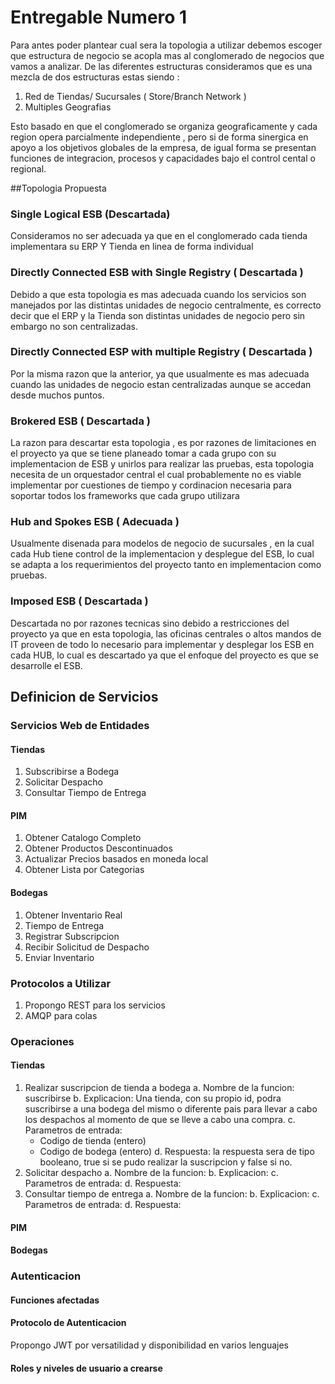 # Entregable Numero 1

Para antes poder plantear cual sera la topologia a utilizar debemos escoger que estructura de negocio se acopla mas al conglomerado 
de negocios que vamos a analizar. De las diferentes estructuras consideramos que es una mezcla de dos estructuras estas siendo :

1. Red de Tiendas/ Sucursales ( Store/Branch Network )
2. Multiples Geografias

Esto basado en que el conglomerado se organiza geograficamente y cada region opera parcialmente independiente , pero si de forma sinergica 
en apoyo a los objetivos globales de la empresa, de igual forma se presentan funciones de integracion, procesos y capacidades bajo el 
control cental o regional.

##Topologia Propuesta

### Single Logical ESB (Descartada)
Consideramos no ser adecuada ya que en el conglomerado cada tienda implementara su ERP Y Tienda en linea de forma individual

### Directly Connected ESB with Single Registry ( Descartada )
Debido a que esta topologia es mas adecuada cuando los servicios son manejados por las distintas unidades de negocio centralmente,
es correcto decir que el ERP y la Tienda son distintas unidades de negocio pero sin embargo no son centralizadas.

### Directly Connected ESP with multiple Registry ( Descartada )
Por la misma razon que la anterior, ya que usualmente es mas adecuada cuando las unidades de negocio estan centralizadas aunque se
accedan desde muchos puntos.

### Brokered ESB ( Descartada )
La razon para descartar esta topologia , es por razones de limitaciones en el proyecto ya que se tiene planeado tomar a cada grupo con su
implementacion de ESB y unirlos para realizar las pruebas, esta topologia necesita de un orquestador central el cual probablemente no es
viable implementar por cuestiones de tiempo y cordinacion necesaria para soportar todos los frameworks que cada grupo utilizara

### Hub and Spokes ESB ( Adecuada )
Usualmente disenada para modelos de negocio de sucursales , en la cual cada Hub tiene control de la implementacion y desplegue del ESB,
lo cual se adapta a los requerimientos del proyecto tanto en implementacion como pruebas.

### Imposed ESB ( Descartada )
Descartada no por razones tecnicas sino debido a restricciones del proyecto ya que en esta topologia, las oficinas centrales o altos 
mandos de IT proveen de todo lo necesario para implementar y desplegar los ESB en cada HUB, lo cual es descartado ya que el enfoque del
proyecto es que se desarrolle el ESB.

## Definicion de Servicios
### Servicios Web de Entidades
#### Tiendas
1. Subscribirse a Bodega
2. Solicitar Despacho
3. Consultar Tiempo de Entrega
#### PIM
1. Obtener Catalogo Completo
2. Obtener Productos Descontinuados
3. Actualizar Precios basados en moneda local
4. Obtener Lista por Categorias
#### Bodegas
1. Obtener Inventario Real
2. Tiempo de Entrega
3. Registrar Subscripcion
4. Recibir Solicitud de Despacho
5. Enviar Inventario
### Protocolos a Utilizar
1. Propongo REST para los servicios 
2. AMQP para colas
### Operaciones
#### Tiendas
1. Realizar suscripcion de tienda a bodega
  a. Nombre de la funcion: suscribirse
  b. Explicacion: Una tienda, con su propio id, podra suscribirse a una bodega del mismo o diferente pais para llevar a cabo los despachos al momento de que se lleve a cabo una compra.
  c. Parametros de entrada:
    - Codigo de tienda (entero)
    - Codigo de bodega (entero)
  d. Respuesta: la respuesta sera de tipo booleano, true si se pudo realizar la suscripcion y false si no.
2. Solicitar despacho
  a. Nombre de la funcion:
  b. Explicacion:
  c. Parametros de entrada:
  d. Respuesta:
3. Consultar tiempo de entrega
  a. Nombre de la funcion:
  b. Explicacion:
  c. Parametros de entrada:
  d. Respuesta:
#### PIM
#### Bodegas
### Autenticacion
#### Funciones afectadas
#### Protocolo de Autenticacion
Propongo JWT por versatilidad y disponibilidad en varios lenguajes
#### Roles y niveles de usuario a crearse
